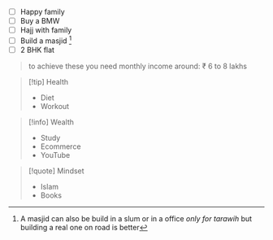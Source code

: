 - [ ] Happy family 
- [ ] Buy a BMW 
- [ ] Hajj with family 
- [ ] Build a masjid [^1] 
- [ ] 2 BHK flat
> to achieve these you need monthly income around: ₹ 6 to 8 lakhs  


> [!tip] Health
> - Diet
> - Workout

> [!info] Wealth
> - Study
> - Ecommerce
> - YouTube

> [!quote] Mindset
> - Islam
> - Books
 

[^1]: A masjid can also be build in a slum or in a office *only for tarawih* but building a real one on road is better
